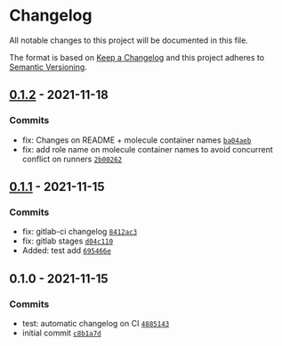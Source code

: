 # Changelog

All notable changes to this project will be documented in this file.

The format is based on [Keep a Changelog](https://keepachangelog.com/en/1.0.0/)
and this project adheres to [Semantic Versioning](https://semver.org/spec/v2.0.0.html).

## [0.1.2](https://github.com/lotusnoir/ansible-system_bashrc/compare/0.1.1...0.1.2) - 2021-11-18

### Commits

- fix: Changes on README + molecule container names [`ba04aeb`](https://github.com/lotusnoir/ansible-system_bashrc/commit/ba04aebe67509c6b640f683727e02d9f29aa00b0)
- fix: add role name on molecule container names to avoid concurrent conflict on runners [`2b00262`](https://github.com/lotusnoir/ansible-system_bashrc/commit/2b002620c0286957dfe1ba20ce11a1eb31c86d0e)

## [0.1.1](https://github.com/lotusnoir/ansible-system_bashrc/compare/0.1.0...0.1.1) - 2021-11-15

### Commits

- fix: gitlab-ci changelog [`8412ac3`](https://github.com/lotusnoir/ansible-system_bashrc/commit/8412ac345d7f1064acb042ca1cb05d521b7c5f4b)
- fix: gitlab stages [`d04c110`](https://github.com/lotusnoir/ansible-system_bashrc/commit/d04c1100c93d2dbc05a970eb82ecc0cb1a024713)
- Added: test add [`695466e`](https://github.com/lotusnoir/ansible-system_bashrc/commit/695466e3a3f84bf131da86bb6fd364941a100138)

## 0.1.0 - 2021-11-15

### Commits

- test: automatic changelog on CI [`4885143`](https://github.com/lotusnoir/ansible-system_bashrc/commit/4885143b6061f724035a0dabdb5f1f13379a9e9e)
- initial commit [`c8b1a7d`](https://github.com/lotusnoir/ansible-system_bashrc/commit/c8b1a7d40ac6b468b8f872ef7235b13cf39bbbd1)
